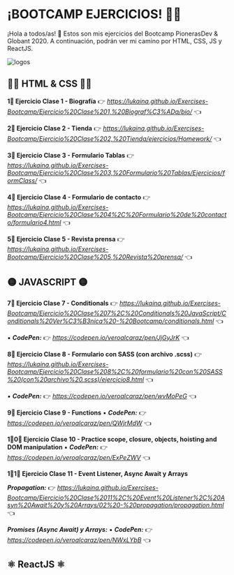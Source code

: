 # ¡BOOTCAMP EJERCICIOS! 👩‍💻
¡Hola a todos/as! 👋 Estos son mis ejercicios del Bootcamp PionerasDev & Globant 2020. A continuación, podrán ver mi camino por HTML, CSS, JS y ReactJS.

![logos](https://user-images.githubusercontent.com/60724393/87395316-ca5b1100-c576-11ea-96c0-4e618b421127.jpg)

## 🔶🔹 HTML & CSS 🔹🔶
**1⃣ Ejercicio Clase 1 - Biografía**
👉 _https://lukaina.github.io/Exercises-Bootcamp/Ejercicio%20Clase%201,%20Biograf%C3%ADa/bio/_ 👈

**2⃣ Ejercicio Clase 2 - Tienda**
👉 _https://lukaina.github.io/Exercises-Bootcamp/Ejercicio%20Clase%202,%20Tienda/ejercicios/Homework/_ 👈

**3⃣ Ejercicio Clase 3 - Formulario Tablas**
👉 _https://lukaina.github.io/Exercises-Bootcamp/Ejercicio%20Clase%203,%20Formulario%20Tablas/Ejercicios/formClass/_ 👈

**4⃣ Ejercicio Clase 4 - Formulario de contacto**
👉 _https://lukaina.github.io/Exercises-Bootcamp/Ejercicio%20Clase%204%2C%20Formulario%20de%20contacto/formulario4.html_ 👈

**5⃣ Ejercicio Clase 5 - Revista prensa**
👉 _https://lukaina.github.io/Exercises-Bootcamp/Ejercicio%20Clase%205,%20Revista%20prensa/_ 👈

## 🟡 JAVASCRIPT 🟡 
**7⃣ Ejercicio Clase 7 - Conditionals**
👉 _https://lukaina.github.io/Exercises-Bootcamp/Ejercicio%20Clase%207%2C%20Conditionals%20JavaScript/Conditionals%20Ver%C3%B3nica%20-%20Bootcamp/conditionals.html_ 👈

▪ **_CodePen:_** 👉 _https://codepen.io/veroalcaraz/pen/JjGyJrK_ 👈

**8⃣ Ejercicio Clase 8 - Formulario con SASS (con archivo .scss)**
👉 _https://lukaina.github.io/Exercises-Bootcamp/Ejercicio%20Clase%208%2C%20formulario%20con%20SASS%20(con%20archivo%20.scss)/ejercicio8.html_ 👈

▪ **_CodePen:_** 👉 _https://codepen.io/veroalcaraz/pen/wvMoPeG_ 👈

**9⃣ Ejercicio Clase 9 - Functions**
▪ **_CodePen:_** 👉 _https://codepen.io/veroalcaraz/pen/QWjrMdW_ 👈

**1⃣0⃣ Ejercicio Clase 10 - Practice scope, closure, objects, hoisting and DOM manipulation**
▪ **_CodePen:_** 👉 _https://codepen.io/veroalcaraz/pen/ExPeZWV_ 👈

**1⃣1⃣ Ejercicio Clase 11 - Event Listener, Async Await y Arrays**

**_Propagation:_** 👉 _https://lukaina.github.io/Exercises-Bootcamp/Ejercicio%20Clase%2011%2C%20Event%20Listener%2C%20Asyn%20Await%20y%20Arrays/02%20-%20propagation/propagation.html_ 👈

**_Promises (Async Await) y Arrays:_** ▪ **_CodePen:_** 👉 _https://codepen.io/veroalcaraz/pen/NWxLYbB_ 👈

## ⚛️ ReactJS ⚛️


